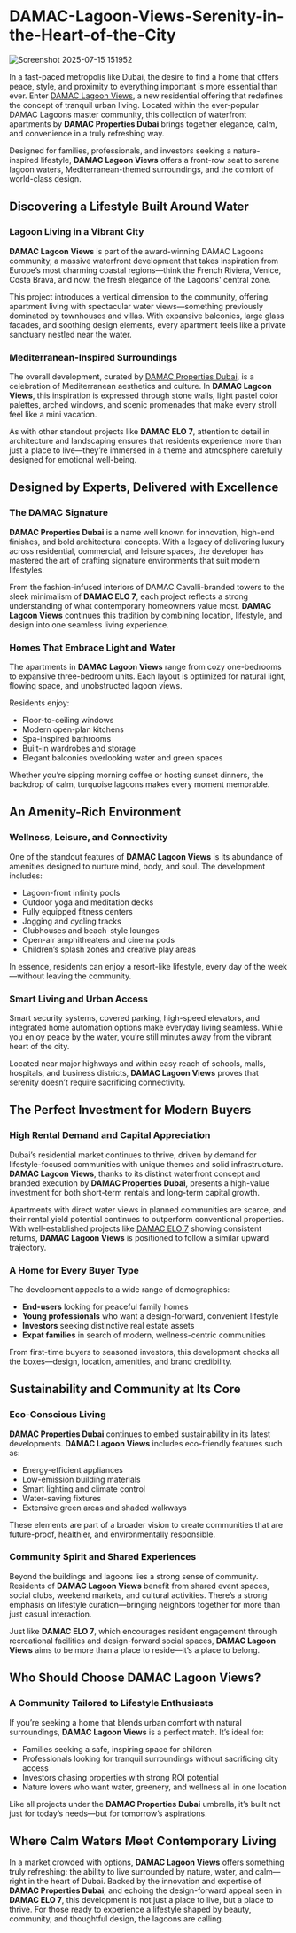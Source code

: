 # DAMAC-Lagoon-Views-Serenity-in-the-Heart-of-the-City
![Screenshot 2025-07-15 151952](https://github.com/user-attachments/assets/93208431-0d21-4284-b20e-c63a90f80fb2)

<p>In a fast-paced metropolis like Dubai, the desire to find a home that offers peace, style, and proximity to everything important is more essential than ever. Enter <a href="https://damacproperties-dubai.com/projects/lagoon-views/">DAMAC Lagoon Views</a>, a new residential offering that redefines the concept of tranquil urban living. Located within the ever-popular DAMAC Lagoons master community, this collection of waterfront apartments by <strong>DAMAC Properties Dubai</strong> brings together elegance, calm, and convenience in a truly refreshing way.</p>
<p>Designed for families, professionals, and investors seeking a nature-inspired lifestyle, <strong>DAMAC Lagoon Views</strong> offers a front-row seat to serene lagoon waters, Mediterranean-themed surroundings, and the comfort of world-class design.</p>
<h2><strong>Discovering a Lifestyle Built Around Water</strong></h2>
<h3><strong>Lagoon Living in a Vibrant City</strong></h3>
<p><strong>DAMAC Lagoon Views</strong> is part of the award-winning DAMAC Lagoons community, a massive waterfront development that takes inspiration from Europe&rsquo;s most charming coastal regions&mdash;think the French Riviera, Venice, Costa Brava, and now, the fresh elegance of the Lagoons' central zone.</p>
<p>This project introduces a vertical dimension to the community, offering apartment living with spectacular water views&mdash;something previously dominated by townhouses and villas. With expansive balconies, large glass facades, and soothing design elements, every apartment feels like a private sanctuary nestled near the water.</p>
<h3><strong>Mediterranean-Inspired Surroundings</strong></h3>
<p>The overall development, curated by <a href="https://damacproperties-dubai.com/">DAMAC Properties Dubai</a>, is a celebration of Mediterranean aesthetics and culture. In <strong>DAMAC Lagoon Views</strong>, this inspiration is expressed through stone walls, light pastel color palettes, arched windows, and scenic promenades that make every stroll feel like a mini vacation.</p>
<p>As with other standout projects like <strong>DAMAC ELO 7</strong>, attention to detail in architecture and landscaping ensures that residents experience more than just a place to live&mdash;they&rsquo;re immersed in a theme and atmosphere carefully designed for emotional well-being.</p>
<h2><strong>Designed by Experts, Delivered with Excellence</strong></h2>
<h3><strong>The DAMAC Signature</strong></h3>
<p><strong>DAMAC Properties Dubai</strong> is a name well known for innovation, high-end finishes, and bold architectural concepts. With a legacy of delivering luxury across residential, commercial, and leisure spaces, the developer has mastered the art of crafting signature environments that suit modern lifestyles.</p>
<p>From the fashion-infused interiors of DAMAC Cavalli-branded towers to the sleek minimalism of <strong>DAMAC ELO 7</strong>, each project reflects a strong understanding of what contemporary homeowners value most. <strong>DAMAC Lagoon Views</strong> continues this tradition by combining location, lifestyle, and design into one seamless living experience.</p>
<h3><strong>Homes That Embrace Light and Water</strong></h3>
<p>The apartments in <strong>DAMAC Lagoon Views</strong> range from cozy one-bedrooms to expansive three-bedroom units. Each layout is optimized for natural light, flowing space, and unobstructed lagoon views.</p>
<p>Residents enjoy:</p>
<ul>
<li>Floor-to-ceiling windows<br /> </li>
<li>Modern open-plan kitchens<br /> </li>
<li>Spa-inspired bathrooms<br /> </li>
<li>Built-in wardrobes and storage<br /> </li>
<li>Elegant balconies overlooking water and green spaces<br /> </li>
</ul>
<p>Whether you&rsquo;re sipping morning coffee or hosting sunset dinners, the backdrop of calm, turquoise lagoons makes every moment memorable.</p>
<h2><strong>An Amenity-Rich Environment</strong></h2>
<h3><strong>Wellness, Leisure, and Connectivity</strong></h3>
<p>One of the standout features of <strong>DAMAC Lagoon Views</strong> is its abundance of amenities designed to nurture mind, body, and soul. The development includes:</p>
<ul>
<li>Lagoon-front infinity pools<br /> </li>
<li>Outdoor yoga and meditation decks<br /> </li>
<li>Fully equipped fitness centers<br /> </li>
<li>Jogging and cycling tracks<br /> </li>
<li>Clubhouses and beach-style lounges<br /> </li>
<li>Open-air amphitheaters and cinema pods<br /> </li>
<li>Children&rsquo;s splash zones and creative play areas<br /> </li>
</ul>
<p>In essence, residents can enjoy a resort-like lifestyle, every day of the week&mdash;without leaving the community.</p>
<h3><strong>Smart Living and Urban Access</strong></h3>
<p>Smart security systems, covered parking, high-speed elevators, and integrated home automation options make everyday living seamless. While you enjoy peace by the water, you&rsquo;re still minutes away from the vibrant heart of the city.</p>
<p>Located near major highways and within easy reach of schools, malls, hospitals, and business districts, <strong>DAMAC Lagoon Views</strong> proves that serenity doesn&rsquo;t require sacrificing connectivity.</p>
<h2><strong>The Perfect Investment for Modern Buyers</strong></h2>
<h3><strong>High Rental Demand and Capital Appreciation</strong></h3>
<p>Dubai&rsquo;s residential market continues to thrive, driven by demand for lifestyle-focused communities with unique themes and solid infrastructure. <strong>DAMAC Lagoon Views</strong>, thanks to its distinct waterfront concept and branded execution by <strong>DAMAC Properties Dubai</strong>, presents a high-value investment for both short-term rentals and long-term capital growth.</p>
<p>Apartments with direct water views in planned communities are scarce, and their rental yield potential continues to outperform conventional properties. With well-established projects like <a href="https://damacproperties-dubai.com/projects/elo-2/">DAMAC ELO 7</a> showing consistent returns, <strong>DAMAC Lagoon Views</strong> is positioned to follow a similar upward trajectory.</p>
<h3><strong>A Home for Every Buyer Type</strong></h3>
<p>The development appeals to a wide range of demographics:</p>
<ul>
<li><strong>End-users</strong> looking for peaceful family homes<br /> </li>
<li><strong>Young professionals</strong> who want a design-forward, convenient lifestyle<br /> </li>
<li><strong>Investors</strong> seeking distinctive real estate assets<br /> </li>
<li><strong>Expat families</strong> in search of modern, wellness-centric communities<br /> </li>
</ul>
<p>From first-time buyers to seasoned investors, this development checks all the boxes&mdash;design, location, amenities, and brand credibility.</p>
<h2><strong>Sustainability and Community at Its Core</strong></h2>
<h3><strong>Eco-Conscious Living</strong></h3>
<p><strong>DAMAC Properties Dubai</strong> continues to embed sustainability in its latest developments. <strong>DAMAC Lagoon Views</strong> includes eco-friendly features such as:</p>
<ul>
<li>Energy-efficient appliances<br /> </li>
<li>Low-emission building materials<br /> </li>
<li>Smart lighting and climate control<br /> </li>
<li>Water-saving fixtures<br /> </li>
<li>Extensive green areas and shaded walkways<br /> </li>
</ul>
<p>These elements are part of a broader vision to create communities that are future-proof, healthier, and environmentally responsible.</p>
<h3><strong>Community Spirit and Shared Experiences</strong></h3>
<p>Beyond the buildings and lagoons lies a strong sense of community. Residents of <strong>DAMAC Lagoon Views</strong> benefit from shared event spaces, social clubs, weekend markets, and cultural activities. There&rsquo;s a strong emphasis on lifestyle curation&mdash;bringing neighbors together for more than just casual interaction.</p>
<p>Just like <strong>DAMAC ELO 7</strong>, which encourages resident engagement through recreational facilities and design-forward social spaces, <strong>DAMAC Lagoon Views</strong> aims to be more than a place to reside&mdash;it&rsquo;s a place to belong.</p>
<h2><strong>Who Should Choose DAMAC Lagoon Views?</strong></h2>
<h3><strong>A Community Tailored to Lifestyle Enthusiasts</strong></h3>
<p>If you&rsquo;re seeking a home that blends urban comfort with natural surroundings, <strong>DAMAC Lagoon Views</strong> is a perfect match. It&rsquo;s ideal for:</p>
<ul>
<li>Families seeking a safe, inspiring space for children<br /> </li>
<li>Professionals looking for tranquil surroundings without sacrificing city access<br /> </li>
<li>Investors chasing properties with strong ROI potential<br /> </li>
<li>Nature lovers who want water, greenery, and wellness all in one location<br /> </li>
</ul>
<p>Like all projects under the <strong>DAMAC Properties Dubai</strong> umbrella, it&rsquo;s built not just for today&rsquo;s needs&mdash;but for tomorrow&rsquo;s aspirations.</p>
<h2><strong>Where Calm Waters Meet Contemporary Living</strong></h2>
<p>In a market crowded with options, <strong>DAMAC Lagoon Views</strong> offers something truly refreshing: the ability to live surrounded by nature, water, and calm&mdash;right in the heart of Dubai. Backed by the innovation and expertise of <strong>DAMAC Properties Dubai</strong>, and echoing the design-forward appeal seen in <strong>DAMAC ELO 7</strong>, this development is not just a place to live, but a place to thrive. For those ready to experience a lifestyle shaped by beauty, community, and thoughtful design, the lagoons are calling.</p>
<p>&nbsp;</p>
<!-- Comments are visible in the HTML source only -->

